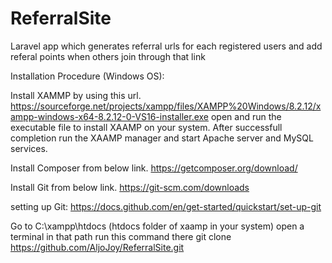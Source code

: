 # ReferralSite
Laravel app which generates referral urls for each registered users and add referal points when others join through that link

Installation Procedure (Windows OS):

Install XAMMP by using this url.
https://sourceforge.net/projects/xampp/files/XAMPP%20Windows/8.2.12/xampp-windows-x64-8.2.12-0-VS16-installer.exe
open and run the executable file to install XAAMP on your system.
After successfull completion run the XAAMP manager and start Apache server and MySQL services.

Install Composer from below link.
https://getcomposer.org/download/

Install Git from below link.
https://git-scm.com/downloads

setting up Git:
https://docs.github.com/en/get-started/quickstart/set-up-git

Go to C:\xampp\htdocs (htdocs folder of xaamp in your system)
open a terminal in that path
run this command there
git clone https://github.com/AljoJoy/ReferralSite.git






